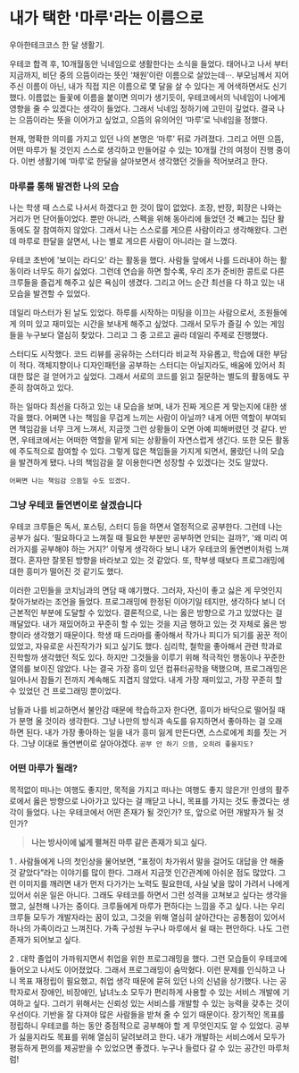 # 내가 택한 '마루'라는 이름으로
우아한테크코스 한 달 생활기.

우테코 합격 후, 10개월동안 닉네임으로 생활한다는 소식을 들었다. 태어나고 나서 부터 지금까지, 비단 중의 으뜸이라는 뜻인 ‘채원’이란 이름으로 살았는데···. 부모님께서 지어 주신 이름이 아닌, 내가 직접 지은 이름으로 몇 달을 살 수 있다는 게 어색하면서도 신기했다. 이름없는 들꽃에 이름을 붙이면 의미가 생기듯이, 우테코에서의 닉네임이 나에게 영향을 줄 수 있겠다는 생각이 들었다. 그래서 닉네임 정하기에 고민이 깊었다. 결국 나는 으뜸이라는 뜻을 이어가고 싶었고, 으뜸의 유의어인 ‘마루’로 닉네임을 정했다.

현재, 명확한 의미를 가지고 있던 나의 본명은 ‘마루’ 뒤로 가려졌다. 그리고 어떤 으뜸, 어떤 마루가 될 것인지 스스로 생각하고 만들어갈 수 있는 10개월 간의 여정이 진행 중이다. 이번 생활기에 ‘마루’로 한달을 살아보면서 생각했던 것들을 적어보려고 한다.

### 마루를 통해 발견한 나의 모습
나는 학생 때 스스로 나서서 하겠다고 한 것이 많이 없었다. 조장, 반장, 회장은 나와는 거리가 먼 단어들이었다. 뿐만 아니라, 스펙을 위해 동아리에 들었던 것 빼고는 집단 활동에도 잘 참여하지 않았다. 그래서 나는 스스로를 게으른 사람이라고 생각해왔다. 그런데 마루로 한달을 살면서, 나는 별로 게으른 사람이 아니라는 걸 느꼈다.

우테코 초반에 '보이는 라디오' 라는 활동을 했다. 사람들 앞에서 나를 드러내야 하는 활동이라 너무도 하기 싫었다. 그런데 연습을 하면 할수록, 우리 조가 준비한 콩트로 다른 크루들을 즐겁게 해주고 싶은 욕심이 생겼다. 그리고 어느 순간 최선을 다 하고 있는 내 모습을 발견할 수 있었다.

데일리 마스터가 된 날도 있었다. 하루를 시작하는 미팅을 이끄는 사람으로서, 조원들에게 의미 있고 재미있는 시간을 보내게 해주고 싶었다. 그래서 모두가 즐길 수 있는 게임들을 누구보다 열심히 찾았다. 그리고 그 중 고르고 골라 데일리 주제로 진행했다.

스터디도 시작했다. 코드 리뷰를 공유하는 스터디라 비교적 자유롭고, 학습에 대한 부담이 적다. 객체지향이나 디자인패턴을 공부하는 스터디는 아닐지라도, 배움에 있어서 최대한 많은 걸 얻어가고 싶었다. 그래서 서로의 코드를 읽고 질문하는 별도의 활동에도 꾸준히 참여하고 있다.

하는 일마다 최선을 다하고 있는 내 모습을 보며, 내가 진짜 게으른 게 맞는지에 대한 생각을 했다. 어쩌면 나는 책임을 무겁게 느끼는 사람이 아닐까? 내게 어떤 역할이 부여되면 책임감을 너무 크게 느껴서, 지금껏 그런 상황들이 오면 아예 피해버렸던 것 같다. 반면, 우테코에서는 어떠한 역할을 맡게 되는 상황들이 자연스럽게 생긴다. 또한 모든 활동에 주도적으로 참여할 수 있다. 그렇게 많은 책임들을 가지게 되면서, 몰랐던 나의 모습을 발견하게 됐다. 나의 책임감을 잘 이용한다면 성장할 수 있겠다는 것도 알았다.

`어쩌면 나는 책임감 으뜸일 수도 있겠다.`

### 그냥 우테코 돌연변이로 살겠습니다
우테코 크루들은 독서, 포스팅, 스터디 등을 하면서 열정적으로 공부한다. 그런데 나는 공부가 싫다. ‘필요하다고 느껴질 때 필요한 부분만 공부하면 안되는 걸까?', '왜 미리 여러가지를 공부해야 하는 거지?’ 이렇게 생각하다 보니 내가 우테코의 돌연변이처럼 느껴졌다. 혼자만 잘못된 방향을 바라보고 있는 것 같았다. 또, 학부생 때보다 프로그래밍에 대한 흥미가 떨어진 것 같기도 했다.

이러한 고민들을 코치님과의 면담 때 얘기했다. 그러자, 자신이 좋고 싫은 게 무엇인지 찾아가보라는 조언을 들었다. 프로그래밍에 한정된 이야기일 테지만, 생각하다 보니 더 근본적인 부분에 도달할 수 있었다. 결론적으로, 나는 옳은 방향으로 가고 있었다는 걸 깨달았다. 내가 재밌어하고 꾸준히 할 수 있는 것을 지금 행하고 있는 것 자체로 옳은 방향이라 생각했기 때문이다. 학생 때 드라마를 좋아해서 작가나 피디가 되기를 꿈꾼 적이 있었고, 자유로운 사진작가가 되고 싶기도 했다. 심리학, 철학을 좋아해서 관련 학과로 진학할까 생각했던 적도 있다. 하지만 그것들을 이루기 위해 적극적인 행동이나 꾸준한 열의를 보이진 않았다. 나는 결국 가장 흥미 있던 컴퓨터공학을 택했으며, 프로그래밍은 일어나서 잠들기 전까지 계속해도 지겹지 않았다. 내게 가장 재미있고, 가장 꾸준히 할 수 있었던 건 프로그래밍 뿐이었다.

남들과 나를 비교하면서 불안감 때문에 학습하고자 한다면, 흥미가 바닥으로 떨어질 때가 분명 올 것이라 생각한다. 그냥 나만의 방식과 속도를 유지하면서 좋아하는 걸 오래 하면 된다. 내가 가장 좋아하는 일을 내가 흥미 잃게 만든다면, 스스로에게 죄를 짓는 거다. 그냥 이대로 돌연변이로 살아야겠다. `공부 안 하기 으뜸, 오히려 좋을지도?`

### 어떤 마루가 될래?
목적없이 떠나는 여행도 좋지만, 목적을 가지고 떠나는 여행도 좋지 않은가! 인생의 활주로에서 옳은 방향으로 나아가고 있다는 걸 깨닫고 나니, 목표를 가지는 것도 좋겠다는 생각이 들었다. 나는 우테코에서 어떤 존재가 될 것인가? 또, 앞으로 어떤 개발자가 될 것인가?

> **나는 방사이에 넓게 펼쳐진 마루 같은 존재가 되고 싶다.**

1 . 사람들에게 나의 첫인상을 물어보면, “표정이 차가워서 말을 걸어도 대답을 안 해줄 것 같았다”라는 이야기를 많이 한다. 그래서 지금껏 인간관계에 아쉬운 점도 많았다. 그런 이미지를 깨려면 내가 먼저 다가가는 노력도 필요한데, 사실 낯을 많이 가려서 나에게 있어서 쉬운 일은 아니다. 그래도 우테코를 하면서 그런 성격을 고쳐보고 싶다는 생각을 했고, 실천해 나가는 중이다. 크루들에게 마루가 편하다는 느낌을 주고 싶다. 나는 우리 크루들 모두가 개발자라는 꿈이 있고, 그것을 위해 열심히 살아간다는 공통점이 있어서 하나의 가족이라고 느껴진다. 가족 구성원 누구나 마루에서 쉴 때는 편안하다. 나도 그런 존재가 되어보고 싶다.

2 . 대학 졸업이 가까워지면서 취업을 위한 프로그래밍을 했다. 그런 모습들이 우테코에 들어오고 나서도 이어졌었다. 그래서 프로그래밍이 숨막혔다. 이런 문제를 인식하고 나니 목표 재정립이 필요했고, 취업 생각 때문에 묻혀 있던 나의 신념을 상기했다. 나는 공학자로서 장애인, 비장애인, 남녀노소 모두가 편리하게 사용할 수 있는 서비스 개발에 기여하고 싶다. 그러기 위해서는 신뢰성 있는 서비스를 개발할 수 있는 능력을 갖추는 것이 우선이다. 기반을 잘 다져야 많은 사람들을 받쳐 줄 수 있기 때문이다. 장기적인 목표를 정립하니 우테코를 하는 동안 중점적으로 공부해야 할 게 무엇인지도 알 수 있었다. 공부가 싫을지라도 목표를 위해 열심히 달려보려고 한다. 내가 개발하는 서비스에서 모두가 평등하게 편의를 제공받을 수 있었으면 좋겠다. 누구나 들렀다 갈 수 있는 공간인 마루처럼!
